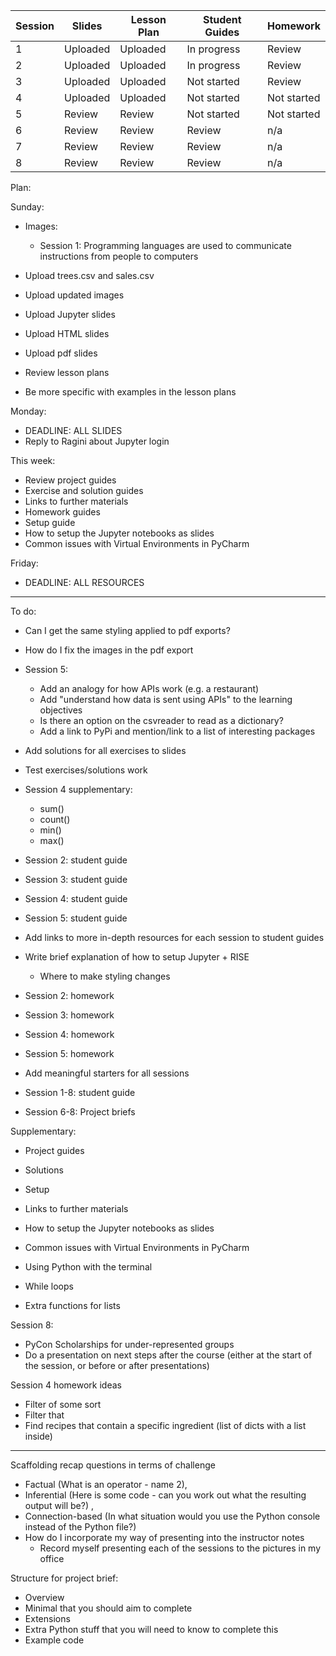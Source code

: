 Session | Slides | Lesson Plan | Student Guides | Homework
---|---|---|---|---
1  | Uploaded | Uploaded | In progress |  Review 
2  | Uploaded | Uploaded | In progress |  Review 
3  | Uploaded | Uploaded | Not started |  Review 
4  | Uploaded | Uploaded | Not started |  Not started 
5  | Review | Review | Not started |  Not started 
6  | Review | Review | Review |  n/a 
7  | Review | Review | Review | n/a 
8  | Review | Review | Review | n/a 


Plan: 

Sunday:
- Images:
  - Session 1: Programming languages are used to communicate instructions from people to computers

- Upload trees.csv and sales.csv
- Upload updated images
- Upload Jupyter slides
- Upload HTML slides
- Upload pdf slides

- Review lesson plans
- Be more specific with examples in the lesson plans

Monday:
- DEADLINE: ALL SLIDES
- Reply to Ragini about Jupyter login

This week:
- Review project guides
- Exercise and solution guides
- Links to further materials
- Homework guides
- Setup guide
- How to setup the Jupyter notebooks as slides
- Common issues with Virtual Environments in PyCharm

Friday:
- DEADLINE: ALL RESOURCES

----


To do:

- Can I get the same styling applied to pdf exports?
- How do I fix the images in the pdf export

- Session 5:
  - Add an analogy for how APIs work (e.g. a restaurant)
  - Add "understand how data is sent using APIs" to the learning objectives
  - Is there an option on the csvreader to read as a dictionary?
  - Add a link to PyPi and mention/link to a list of interesting packages

- Add solutions for all exercises to slides
- Test exercises/solutions work

- Session 4 supplementary:
  - sum()
  - count()
  - min()
  - max()

- Session 2: student guide
- Session 3: student guide
- Session 4: student guide
- Session 5: student guide

- Add links to more in-depth resources for each session to student guides

- Write brief explanation of how to setup Jupyter + RISE
  - Where to make styling changes

- Session 2: homework
- Session 3: homework
- Session 4: homework
- Session 5: homework
- Add meaningful starters for all sessions
- Session 1-8: student guide
- Session 6-8: Project briefs

Supplementary:
- Project guides
- Solutions
- Setup
- Links to further materials
- How to setup the Jupyter notebooks as slides
- Common issues with Virtual Environments in PyCharm

- Using Python with the terminal
- While loops
- Extra functions for lists

Session 8:
- PyCon Scholarships for under-represented groups
- Do a presentation on next steps after the course (either at the start of the session, or before or after presentations)


Session 4 homework ideas
  - Filter of some sort
  - Filter that 
  - Find recipes that contain a specific ingredient (list of dicts with a list inside)

----


Scaffolding recap questions in terms of challenge
  - Factual (What is an operator - name 2), 
  - Inferential (Here is some code - can you work out what the resulting output will be?) , 
  - Connection-based (In what situation would you use the Python console instead of the Python file?)
- How do I incorporate my way of presenting into the instructor notes
  - Record myself presenting each of the sessions to the pictures in my office


Structure for project brief:
- Overview
- Minimal that you should aim to complete
- Extensions
- Extra Python stuff that you will need to know to complete this
- Example code
